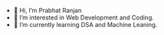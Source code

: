 - 👋 Hi, I’m Prabhat Ranjan
- 👀 I’m interested in Web Development and Coding.
- 🌱 I’m currently learning DSA and Machine Leaning.
<!-- - 💞️ I’m looking to collaborate on ... -->
<!-- - 📫 How to reach me ... -->

<!---
prabhat-ranjan50/prabhat-ranjan50 is a ✨ special ✨ repository because its `README.md` (this file) appears on your GitHub profile.
You can click the Preview link to take a look at your changes.
--->
